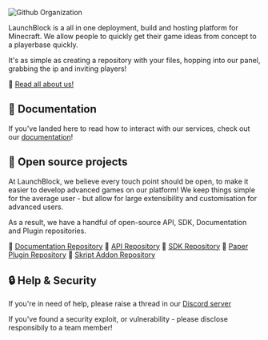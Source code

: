 ![Github Organization](https://github.com/user-attachments/assets/7cb9d17a-83f9-41d1-9349-cae3459e98cb)

LaunchBlock is a all in one deployment, build and hosting platform for Minecraft. We allow people to quickly get their game ideas from concept to a playerbase quickly.

It's as simple as creating a repository with your files, hopping into our panel, grabbing the ip and inviting players!

🔗 [Read all about us!](https://launchblock.gg)

## 📖 Documentation
If you've landed here to read how to interact with our services, check out our [documentation](https://docs.launchblock.gg)!

## 👀 Open source projects
At LaunchBlock, we believe every touch point should be open, to make it easier to develop advanced games on our platform! We keep things simple for the average user - but allow for large extensibility and customisation for advanced users.

As a result, we have a handful of open-source API, SDK, Documentation and Plugin repositories.

🔗 [Documentation Repository](https://github.com/launchblockmc/ui-docs)
🔗 [API Repository](https://github.com/launchblockmc/api-gateway)
🔗 [SDK Repository](https://github.com/launchblockmc/sdk-java)
🔗 [Paper Plugin Repository](https://github.com/launchblockmc/plugin-paper)
🔗 [Skript Addon Repository](https://github.com/launchblockmc/plugin-skript)

## 🔒 Help & Security
If you're in need of help, please raise a thread in our [Discord server](https://discord.gg/Dphy5ud27g)

If you've found a security exploit, or vulnerability - please disclose responsibily to a team member!
